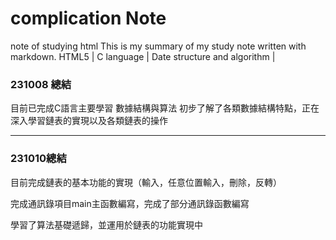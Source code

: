 # complication Note

note  of studying html
This is my summary of my study note written with markdown.
HTML5  |  C language  |  Date structure and algorithm  |

### 231008 總結

目前已完成C語言主要學習
數據結構與算法
初步了解了各類數據結構特點，正在深入學習鏈表的實現以及各類鏈表的操作

--- 

### 231010總結

目前完成鏈表的基本功能的實現（輸入，任意位置輸入，刪除，反轉）

完成通訊錄項目main主函數編寫，完成了部分通訊錄函數編寫

學習了算法基礎遞歸，並運用於鏈表的功能實現中

### 
